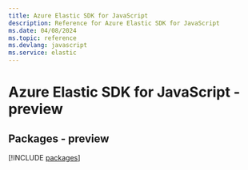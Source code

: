 ```yaml
---
title: Azure Elastic SDK for JavaScript
description: Reference for Azure Elastic SDK for JavaScript
ms.date: 04/08/2024
ms.topic: reference
ms.devlang: javascript
ms.service: elastic
---
```

# Azure Elastic SDK for JavaScript - preview
## Packages - preview
[!INCLUDE [packages](elastic-index.md)]